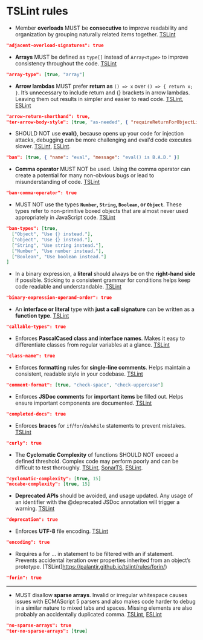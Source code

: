 # TSLint rules

* Member **overloads** MUST be **consecutive** to improve readability and organization by grouping naturally related items together. [TSLint](https://palantir.github.io/tslint/rules/adjacent-overload-signatures/)

```json
"adjacent-overload-signatures": true
```

* **Arrays** MUST be defined as `type[]` instead of `Array<type>` to improve consistency throughout the code. [TSLint](https://palantir.github.io/tslint/rules/array-type/)

```json
"array-type": [true, "array"]
```

* **Arrow lambdas** MUST prefer **return as** `() => x` over `() => { return x; }`. It’s unnecessary to include return and {} brackets in arrow lambdas. Leaving them out results in simpler and easier to read code. [TSLint](https://palantir.github.io/tslint/rules/arrow-return-shorthand/), [ESLint](https://github.com/buzinas/tslint-eslint-rules/blob/master/src/docs/rules/terArrowBodyStyleRule.md)

```json
"arrow-return-shorthand": true,
"ter-arrow-body-style": [true, "as-needed", { "requireReturnForObjectLiteral": true }]
```

* SHOULD NOT use **eval()**, because opens up your code for injection attacks, debugging can be more challenging and eval'd code executes slower. [TSLint](https://palantir.github.io/tslint/rules/ban/), [ESLint](https://eslint.org/docs/rules/no-eval).

```json
"ban": [true, { "name": "eval", "message": "eval() is B.A.D." }]
```

* **Comma operator** MUST NOT be used. Using the comma operator can create a potential for many non-obvious bugs or lead to misunderstanding of code. [TSLint](https://palantir.github.io/tslint/rules/ban-comma-operator/)

```json
"ban-comma-operator": true
```

* MUST NOT use the types **`Number`, `String`, `Boolean`, or `Object`**. These types refer to non-primitive boxed objects that are almost never used appropriately in JavaScript code. [TSLint](https://palantir.github.io/tslint/rules/ban-types/)

```json
"ban-types": [true,
  ["Object", "Use {} instead."],
  ["object", "Use {} instead."],
  ["String", "Use string instead."],
  ["Number", "Use number instead."],
  ["Boolean", "Use boolean instead."]
]
```

* In a binary expression, a **literal** should always be on the **right-hand side** if possible. Sticking to a consistent grammar for conditions helps keep code readable and understandable. [TSLint](https://palantir.github.io/tslint/rules/binary-expression-operand-order/)

```json
"binary-expression-operand-order": true
```

* An **interface or literal** type with **just a call signature** can be written as a **function type**. [TSLint](https://palantir.github.io/tslint/rules/callable-types/)

```json
"callable-types": true
```

* Enforces **PascalCased class and interface names**. Makes it easy to differentiate classes from regular variables at a glance. [TSLint](https://palantir.github.io/tslint/rules/class-name/)

```json
"class-name": true
```

* Enforces **formatting** rules for **single-line comments**. Helps maintain a consistent, readable style in your codebase. [TSLint](https://palantir.github.io/tslint/rules/comment-format/)

```json
"comment-format": [true, "check-space", "check-uppercase"]
```

* Enforces **JSDoc comments** for **important items** be filled out. Helps ensure important components are documented. [TSLint](https://palantir.github.io/tslint/rules/completed-docs/)

```json
"completed-docs": true
```

* Enforces **braces** for `if`/`for`/`do`/`while` statements to prevent mistakes. [TSLint](https://palantir.github.io/tslint/rules/curly/)

```json
"curly": true
```

* The **Cyclomatic Complexity** of functions SHOULD NOT exceed a defined threshold. Complex code may perform poorly and can be difficult to test thoroughly. [TSLint](https://palantir.github.io/tslint/rules/cyclomatic-complexity/), [SonarTS](https://github.com/SonarSource/SonarTS/blob/master/sonarts-core/docs/rules/mccabe-complexity.md), [ESLint](https://eslint.org/docs/rules/complexity).

```json
"cyclomatic-complexity": [true, 15]
"mccabe-complexity": [true, 15]
```

* **Deprecated APIs** should be avoided, and usage updated. Any usage of an identifier with the @deprecated JSDoc annotation will trigger a warning. [TSLint](https://palantir.github.io/tslint/rules/deprecation/)

```json
"deprecation": true
```

* Enforces **UTF-8** file encoding. [TSLint](https://palantir.github.io/tslint/rules/encoding/)

```json
"encoding": true
```

* Requires a for ... in statement to be filtered with an if statement. Prevents accidental iteration over properties inherited from an object’s prototype. [TSLint]https://palantir.github.io/tslint/rules/forin/)

```json
"forin": true
```

---

* MUST disallow **sparse arrays**. Invalid or irregular whitespace causes issues with ECMAScript 5 parsers and also makes code harder to debug in a similar nature to mixed tabs and spaces. Missing elements are also probably an accidentally duplicated comma. [TSLint](https://palantir.github.io/tslint/rules/no-sparse-arrays/), [ESLint](https://github.com/buzinas/tslint-eslint-rules/blob/master/src/docs/rules/terNoSparseArraysRule.md)

```json
"no-sparse-arrays": true
"ter-no-sparse-arrays": [true]
```
